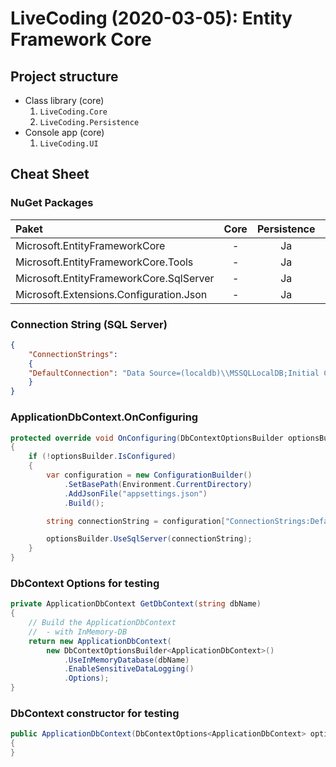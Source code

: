# LiveCoding (2020-03-05): Entity Framework Core

## Project structure

* Class library (core)
   1. `LiveCoding.Core`
   2. `LiveCoding.Persistence`
* Console app (core)
   1. `LiveCoding.UI`

## Cheat Sheet

### NuGet Packages

| Paket                                   | Core | Persistence | UI |
|:----------------------------------------|:----:|:-----------:|:--:|
| Microsoft.EntityFrameworkCore           |  -   |     Ja      | Ja |
| Microsoft.EntityFrameworkCore.Tools     |  -   |     Ja      | -  |
| Microsoft.EntityFrameworkCore.SqlServer |  -   |     Ja      | Ja |
| Microsoft.Extensions.Configuration.Json |  -   |     Ja      | Ja |

### Connection String (SQL Server)

```json
{ 
    "ConnectionStrings": 
    { 
    "DefaultConnection": "Data Source=(localdb)\\MSSQLLocalDB;Initial Catalog=LiveCoding_2020035;Integrated Security=True;" 
    }
}
```

### ApplicationDbContext.OnConfiguring

```csharp
protected override void OnConfiguring(DbContextOptionsBuilder optionsBuilder)
{
    if (!optionsBuilder.IsConfigured)
    {
        var configuration = new ConfigurationBuilder()
            .SetBasePath(Environment.CurrentDirectory)
            .AddJsonFile("appsettings.json")
            .Build();

        string connectionString = configuration["ConnectionStrings:DefaultConnection"];

        optionsBuilder.UseSqlServer(connectionString);
    }
}
```

### DbContext Options for testing 

```csharp
private ApplicationDbContext GetDbContext(string dbName)
{
    // Build the ApplicationDbContext 
    //  - with InMemory-DB
    return new ApplicationDbContext(
        new DbContextOptionsBuilder<ApplicationDbContext>()
            .UseInMemoryDatabase(dbName)
            .EnableSensitiveDataLogging()
            .Options);
}
```

### DbContext constructor for testing

```csharp
public ApplicationDbContext(DbContextOptions<ApplicationDbContext> options) : base(options)
{   
}
```
